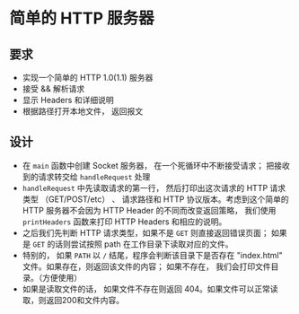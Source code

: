 # 简单的 HTTP 服务器

## 要求
+ 实现一个简单的 HTTP 1.0(1.1) 服务器
+ 接受 && 解析请求
+ 显示 Headers 和详细说明
+ 根据路径打开本地文件， 返回报文

## 设计
+ 在 `main` 函数中创建 Socket 服务器， 在一个死循环中不断接受请求； 把接收到的请求转交给 `handleRequest` 处理
+ `handleRequest` 中先读取请求的第一行， 然后打印出这次请求的 HTTP 请求类型 （GET/POST/etc） 、 请求路径和 HTTP 协议版本。考虑到这个简单的 HTTP 服务器不会因为 HTTP Header 的不同而改变返回策略， 我们使用 `printHeaders` 函数来打印 HTTP Headers 和相应的说明。
+ 之后我们先判断 HTTP 请求类型，如果不是 `GET` 则直接返回错误页面； 如果是 `GET` 的话则尝试按照 path 在工作目录下读取对应的文件。 
+ 特别的， 如果 `PATH` 以 `/` 结尾，程序会判断该目录下是否存在 "index.html" 文件。如果存在，则返回该文件的内容； 如果不存在， 我们会打印文件目录。（方便使用）
+ 如果是读取文件的话， 如果文件不存在则返回 404。如果文件可以正常读取，则返回200和文件内容。
